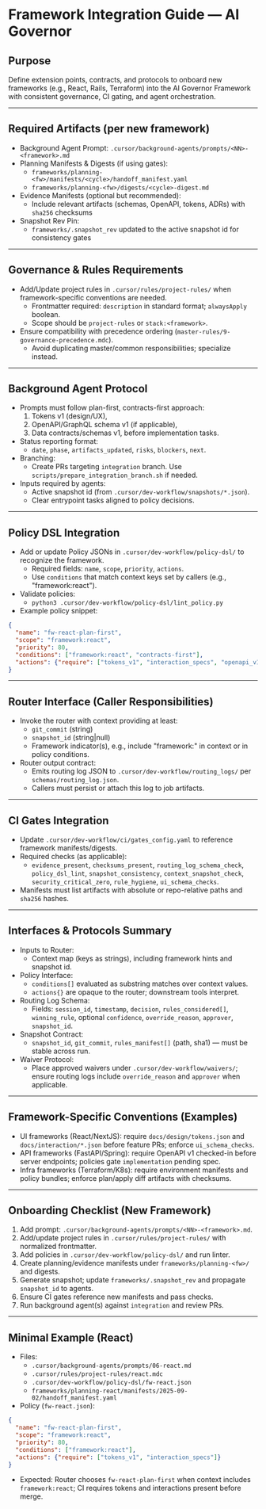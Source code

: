 # Framework Integration Guide — AI Governor

## Purpose
Define extension points, contracts, and protocols to onboard new frameworks (e.g., React, Rails, Terraform) into the AI Governor Framework with consistent governance, CI gating, and agent orchestration.

---

## Required Artifacts (per new framework)
- Background Agent Prompt: `.cursor/background-agents/prompts/<NN>-<framework>.md`
- Planning Manifests & Digests (if using gates):
  - `frameworks/planning-<fw>/manifests/<cycle>/handoff_manifest.yaml`
  - `frameworks/planning-<fw>/digests/<cycle>-digest.md`
- Evidence Manifests (optional but recommended):
  - Include relevant artifacts (schemas, OpenAPI, tokens, ADRs) with `sha256` checksums
- Snapshot Rev Pin:
  - `frameworks/.snapshot_rev` updated to the active snapshot id for consistency gates

---

## Governance & Rules Requirements
- Add/Update project rules in `.cursor/rules/project-rules/` when framework-specific conventions are needed.
  - Frontmatter required: `description` in standard format; `alwaysApply` boolean.
  - Scope should be `project-rules` or `stack:<framework>`.
- Ensure compatibility with precedence ordering (`master-rules/9-governance-precedence.mdc`).
  - Avoid duplicating master/common responsibilities; specialize instead.

---

## Background Agent Protocol
- Prompts must follow plan-first, contracts-first approach:
  1) Tokens v1 (design/UX),
  2) OpenAPI/GraphQL schema v1 (if applicable),
  3) Data contracts/schemas v1,
  before implementation tasks.
- Status reporting format:
  - `date`, `phase`, `artifacts_updated`, `risks`, `blockers`, `next`.
- Branching:
  - Create PRs targeting `integration` branch. Use `scripts/prepare_integration_branch.sh` if needed.
- Inputs required by agents:
  - Active snapshot id (from `.cursor/dev-workflow/snapshots/*.json`).
  - Clear entrypoint tasks aligned to policy decisions.

---

## Policy DSL Integration
- Add or update Policy JSONs in `.cursor/dev-workflow/policy-dsl/` to recognize the framework.
  - Required fields: `name`, `scope`, `priority`, `actions`.
  - Use `conditions` that match context keys set by callers (e.g., "framework:react").
- Validate policies:
  - `python3 .cursor/dev-workflow/policy-dsl/lint_policy.py`
- Example policy snippet:
```json
{
  "name": "fw-react-plan-first",
  "scope": "framework:react",
  "priority": 80,
  "conditions": ["framework:react", "contracts-first"],
  "actions": {"require": ["tokens_v1", "interaction_specs", "openapi_v1"]}
}
```

---

## Router Interface (Caller Responsibilities)
- Invoke the router with context providing at least:
  - `git_commit` (string)
  - `snapshot_id` (string|null)
  - Framework indicator(s), e.g., include "framework:<name>" in context or in policy conditions.
- Router output contract:
  - Emits routing log JSON to `.cursor/dev-workflow/routing_logs/` per `schemas/routing_log.json`.
  - Callers must persist or attach this log to job artifacts.

---

## CI Gates Integration
- Update `.cursor/dev-workflow/ci/gates_config.yaml` to reference framework manifests/digests.
- Required checks (as applicable):
  - `evidence_present`, `checksums_present`, `routing_log_schema_check`, `policy_dsl_lint`,
    `snapshot_consistency`, `context_snapshot_check`, `security_critical_zero`, `rule_hygiene`, `ui_schema_checks`.
- Manifests must list artifacts with absolute or repo-relative paths and `sha256` hashes.

---

## Interfaces & Protocols Summary
- Inputs to Router:
  - Context map (keys as strings), including framework hints and snapshot id.
- Policy Interface:
  - `conditions[]` evaluated as substring matches over context values.
  - `actions{}` are opaque to the router; downstream tools interpret.
- Routing Log Schema:
  - Fields: `session_id`, `timestamp`, `decision`, `rules_considered[]`, `winning_rule`, optional `confidence`, `override_reason`, `approver`, `snapshot_id`.
- Snapshot Contract:
  - `snapshot_id`, `git_commit`, `rules_manifest[]` (path, sha1) — must be stable across run.
- Waiver Protocol:
  - Place approved waivers under `.cursor/dev-workflow/waivers/`; ensure routing logs include `override_reason` and `approver` when applicable.

---

## Framework-Specific Conventions (Examples)
- UI frameworks (React/NextJS): require `docs/design/tokens.json` and `docs/interaction/*.json` before feature PRs; enforce `ui_schema_checks`.
- API frameworks (FastAPI/Spring): require OpenAPI v1 checked-in before server endpoints; policies gate `implementation` pending spec.
- Infra frameworks (Terraform/K8s): require environment manifests and policy bundles; enforce plan/apply diff artifacts with checksums.

---

## Onboarding Checklist (New Framework)
1. Add prompt: `.cursor/background-agents/prompts/<NN>-<framework>.md`.
2. Add/update project rules in `.cursor/rules/project-rules/` with normalized frontmatter.
3. Add policies in `.cursor/dev-workflow/policy-dsl/` and run linter.
4. Create planning/evidence manifests under `frameworks/planning-<fw>/` and digests.
5. Generate snapshot; update `frameworks/.snapshot_rev` and propagate `snapshot_id` to agents.
6. Ensure CI gates reference new manifests and pass checks.
7. Run background agent(s) against `integration` and review PRs.

---

## Minimal Example (React)
- Files:
  - `.cursor/background-agents/prompts/06-react.md`
  - `.cursor/rules/project-rules/react.mdc`
  - `.cursor/dev-workflow/policy-dsl/fw-react.json`
  - `frameworks/planning-react/manifests/2025-09-02/handoff_manifest.yaml`
- Policy (`fw-react.json`):
```json
{
  "name": "fw-react-plan-first",
  "scope": "framework:react",
  "priority": 80,
  "conditions": ["framework:react"],
  "actions": {"require": ["tokens_v1", "interaction_specs"]}
}
```
- Expected: Router chooses `fw-react-plan-first` when context includes `framework:react`; CI requires tokens and interactions present before merge.